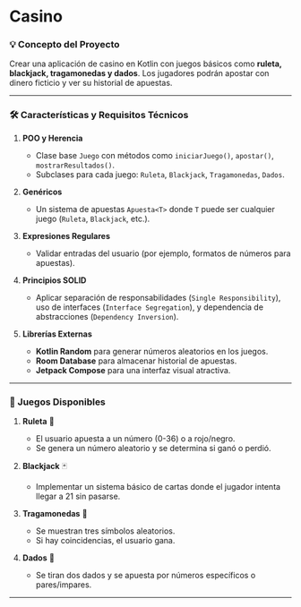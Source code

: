 # Casino

### **💡 Concepto del Proyecto**

Crear una aplicación de casino en Kotlin con juegos básicos como **ruleta, blackjack, tragamonedas y dados**. Los jugadores podrán apostar con dinero ficticio y ver su historial de apuestas.

---

### **🛠️ Características y Requisitos Técnicos**

1. **POO y Herencia**
    
    - Clase base `Juego` con métodos como `iniciarJuego()`, `apostar()`, `mostrarResultados()`.
    - Subclases para cada juego: `Ruleta`, `Blackjack`, `Tragamonedas`, `Dados`.
2. **Genéricos**
    
    - Un sistema de apuestas `Apuesta<T>` donde `T` puede ser cualquier juego (`Ruleta`, `Blackjack`, etc.).
3. **Expresiones Regulares**
    
    - Validar entradas del usuario (por ejemplo, formatos de números para apuestas).
4. **Principios SOLID**
    
    - Aplicar separación de responsabilidades (`Single Responsibility`), uso de interfaces (`Interface Segregation`), y dependencia de abstracciones (`Dependency Inversion`).
5. **Librerías Externas**
    
    - **Kotlin Random** para generar números aleatorios en los juegos.
    - **Room Database** para almacenar historial de apuestas.
    - **Jetpack Compose** para una interfaz visual atractiva.

---

### **🎰 Juegos Disponibles**

1. **Ruleta** 🎡
    
    - El usuario apuesta a un número (0-36) o a rojo/negro.
    - Se genera un número aleatorio y se determina si ganó o perdió.
2. **Blackjack** 🃏
    
    - Implementar un sistema básico de cartas donde el jugador intenta llegar a 21 sin pasarse.
3. **Tragamonedas** 🎰
    
    - Se muestran tres símbolos aleatorios.
    - Si hay coincidencias, el usuario gana.
4. **Dados** 🎲
    
    - Se tiran dos dados y se apuesta por números específicos o pares/impares.

---
